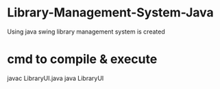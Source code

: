 # Library-Management-System-Java
Using java swing library management system is created 
# cmd to compile & execute
  javac LibraryUI.java
  java LibraryUI
